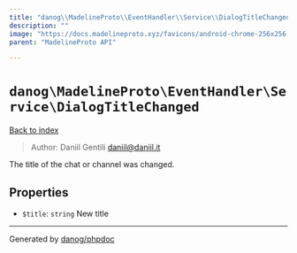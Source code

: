 ```yaml
---
title: "danog\\MadelineProto\\EventHandler\\Service\\DialogTitleChanged: The title of the chat or channel was changed."
description: ""
image: "https://docs.madelineproto.xyz/favicons/android-chrome-256x256.png"
parent: "MadelineProto API"

---
```

# `danog\MadelineProto\EventHandler\Service\DialogTitleChanged`
[Back to index](../../../../index.html)

> Author: Daniil Gentili <daniil@daniil.it>  
  

The title of the chat or channel was changed.  



## Properties
* `$title`: `string` New title
---
Generated by [danog/phpdoc](https://phpdoc.daniil.it)
